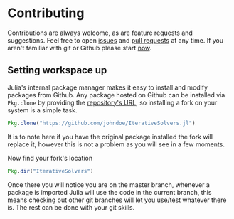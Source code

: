 # Contributing

Contributions are always welcome, as are feature requests and suggestions. Feel free to open [issues](https://help.github.com/articles/creating-an-issue/) and [pull requests](https://help.github.com/articles/creating-a-pull-request/) at any time. If you aren't familiar with git or Github please start [now](https://help.github.com/articles/good-resources-for-learning-git-and-github/).

## Setting workspace up

Julia's internal package manager makes it easy to install and modify packages from Github. Any package hosted on Github can be installed via `Pkg.clone` by providing the [repository's URL](https://help.github.com/articles/which-remote-url-should-i-use/), so installing a fork on your system is a simple task.

```julia
Pkg.clone("https://github.com/johndoe/IterativeSolvers.jl")
```

It is to note here if you have the original package installed the fork will replace it, however this is not a problem as you will see in a few moments.

Now find your fork's location

```julia
Pkg.dir("IterativeSolvers")
```

Once there you will notice you are on the master branch, whenever a package is imported Julia will use the code in the current branch, this means checking out other git branches will let you use/test whatever there is. The rest can be done with your git skills.
